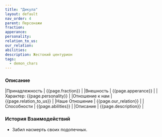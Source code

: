 ```yaml
---
title: "Дикула"
layout: default
nav_order: 4
parent: Персонажи
fraction:
apperance:
personality:
relation_to_us:
our_relation:
abilities:
description: Жестокий центурион
tags:
  - demon_chars
---
```

### Описание

|Принадлежность | {{page.fraction}} |
|Внешность | {{page.apperance}} |
|Характер: {{page.personality}} |
|Отношение к нам | {{page.relation_to_us}} |
|Наше Отношение | {{page.our_relation}} |
|Способности | {{page.abilities}} |
|Описание | {{page.description}} |

### История Взаимодействий
- Забил насмерть своих подопечных.
